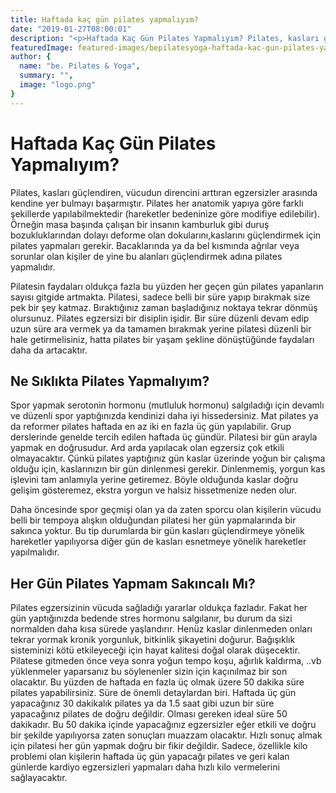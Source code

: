 ```yaml
---
title: Haftada kaç gün pilates yapmalıyım?
date: "2019-01-27T08:00:01"
description: "<p>Haftada Kaç Gün Pilates Yapmalıyım? Pilates, kasları güçlendiren, vücudun direncini arttıran egzersizler arasında kendine yer bulmayı başarmıştır.</p>"
featuredImage: featured-images/bepilatesyoga-haftada-kac-gun-pilates-yapmaliyim.png
author: {
  name: "be. Pilates & Yoga",
  summary: "",
  image: "logo.png"
}
---
```

# Haftada Kaç Gün Pilates Yapmalıyım?

Pilates, kasları güçlendiren, vücudun direncini arttıran egzersizler arasında kendine yer bulmayı başarmıştır. Pilates her anatomik yapıya göre farklı şekillerde yapılabilmektedir (hareketler bedeninize göre modifiye edilebilir). Örneğin masa başında çalışan bir insanın kamburluk gibi duruş bozukluklarından dolayı deforme olan dokularını,kaslarını güçlendirmek için pilates yapmaları gerekir. Bacaklarında ya da bel kısmında ağrılar veya sorunlar olan kişiler de yine bu alanları güçlendirmek adına pilates yapmalıdır.

Pilatesin faydaları oldukça fazla bu yüzden her geçen gün pilates yapanların sayısı gitgide artmakta. Pilatesi, sadece belli bir süre yapıp bırakmak size pek bir şey katmaz. Bıraktığınız zaman başladığınız noktaya tekrar dönmüş olursunuz. Pilates egzersizi bir disiplin işidir. Bir süre düzenli devam edip uzun süre ara vermek ya da tamamen bırakmak yerine pilatesi düzenli bir hale getirmelisiniz, hatta pilates bir yaşam şekline dönüştüğünde faydaları daha da artacaktır.

## Ne Sıklıkta Pilates Yapmalıyım?

Spor yapmak serotonin hormonu (mutluluk hormonu) salgıladığı için devamlı ve düzenli spor yaptığınızda kendinizi daha iyi hissedersiniz. Mat pilates ya da reformer pilates haftada en az iki en fazla üç gün yapılabilir. Grup derslerinde genelde tercih edilen haftada üç gündür. Pilatesi bir gün arayla yapmak en doğrusudur. Ard arda yapılacak olan egzersiz çok etkili olmayacaktır. Çünkü pilates yaptığınız gün kaslar üzerinde yoğun bir çalışma olduğu için, kaslarınızın bir gün dinlenmesi gerekir. Dinlenmemiş, yorgun kas işlevini tam anlamıyla yerine getiremez. Böyle olduğunda kaslar doğru gelişim gösteremez, ekstra yorgun ve halsiz hissetmenize neden olur.

Daha öncesinde spor geçmişi olan ya da zaten sporcu olan kişilerin vücudu belli bir tempoya alışkın olduğundan pilatesi her gün yapmalarında bir sakınca yoktur. Bu tip durumlarda bir gün kasları güçlendirmeye yönelik hareketler yapılıyorsa diğer gün de kasları esnetmeye yönelik hareketler yapılmalıdır.

## Her Gün Pilates Yapmam Sakıncalı Mı?

Pilates egzersizinin vücuda sağladığı yararlar oldukça fazladır. Fakat her gün yaptığınızda bedende stres hormonu salgılanır, bu durum da sizi normalden daha kısa sürede yaşlandırır. Henüz kaslar dinlenmeden onları tekrar yormak kronik yorgunluk, bitkinlik şikayetini doğurur. Bağışıklık sisteminizi kötü etkileyeceği için hayat kalitesi doğal olarak düşecektir. Pilatese gitmeden önce veya sonra yoğun tempo koşu, ağırlık kaldırma, ..vb yüklenmeler yaparsanız bu söylenenler sizin için kaçınılmaz bir son olacaktır. Bu yüzden de haftada en fazla üç olmak üzere 50 dakika süre pilates yapabilirsiniz. Süre de önemli detaylardan biri. Haftada üç gün yapacağınız 30 dakikalık pilates ya da 1.5 saat gibi uzun bir süre yapacağınız pilates de doğru değildir. Olması gereken ideal süre 50 dakikadır. Bu 50 dakika içinde yapacağınız egzersizler eğer etkili ve doğru bir şekilde yapılıyorsa zaten sonuçları muazzam olacaktır. Hızlı sonuç almak için pilatesi her gün yapmak doğru bir fikir değildir. Sadece, özellikle kilo problemi olan kişilerin haftada üç gün yapacağı pilates ve geri kalan günlerde kardiyo egzersizleri yapmaları daha hızlı kilo vermelerini sağlayacaktır.